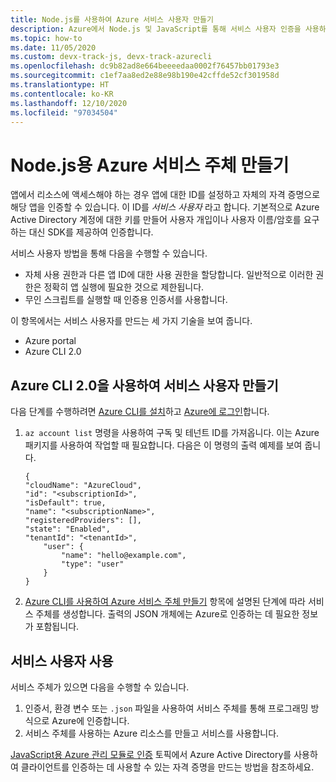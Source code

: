 ```yaml
---
title: Node.js를 사용하여 Azure 서비스 사용자 만들기
description: Azure에서 Node.js 및 JavaScript를 통해 서비스 사용자 인증을 사용하는 방법 알아보기
ms.topic: how-to
ms.date: 11/05/2020
ms.custom: devx-track-js, devx-track-azurecli
ms.openlocfilehash: dc9b82ad8e664beeeedaa0002f76457bb01793e3
ms.sourcegitcommit: c1ef7aa8ed2e88e98b190e42cffde52cf301958d
ms.translationtype: HT
ms.contentlocale: ko-KR
ms.lasthandoff: 12/10/2020
ms.locfileid: "97034504"
---
```

# <a name="create-an-azure-service-principal-for-nodejs"></a>Node.js용 Azure 서비스 주체 만들기

앱에서 리소스에 액세스해야 하는 경우 앱에 대한 ID를 설정하고 자체의 자격 증명으로 해당 앱을 인증할 수 있습니다. 이 ID를 *서비스 사용자* 라고 합니다. 기본적으로 Azure Active Directory 계정에 대한 키를 만들어 사용자 개입이나 사용자 이름/암호를 요구하는 대신 SDK를 제공하여 인증합니다.

서비스 사용자 방법을 통해 다음을 수행할 수 있습니다.
- 자체 사용 권한과 다른 앱 ID에 대한 사용 권한을 할당합니다. 일반적으로 이러한 권한은 정확히 앱 실행에 필요한 것으로 제한됩니다.
- 무인 스크립트를 실행할 때 인증용 인증서를 사용합니다.

이 항목에서는 서비스 사용자를 만드는 세 가지 기술을 보여 줍니다.

- Azure portal
- Azure CLI 2.0

## <a name="create-a-service-principal-using-the-azure-cli-20"></a>Azure CLI 2.0을 사용하여 서비스 사용자 만들기

다음 단계를 수행하려면 [Azure CLI를 설치](/cli/azure/install-azure-cli)하고 [Azure에 로그인](/cli/azure/authenticate-azure-cli)합니다. 

1. `az account list` 명령을 사용하여 구독 및 테넌트 ID를 가져옵니다. 이는 Azure 패키지를 사용하여 작업할 때 필요합니다. 다음은 이 명령의 출력 예제를 보여 줍니다.

    ```shell
    {
    "cloudName": "AzureCloud",
    "id": "<subscriptionId>",
    "isDefault": true,
    "name": "<subscriptionName>",
    "registeredProviders": [],
    "state": "Enabled",
    "tenantId": "<tenantId>",
        "user": {
            "name": "hello@example.com",
            "type": "user"
        }
    }
    ```

1. [Azure CLI를 사용하여 Azure 서비스 주체 만들기](/cli/azure/create-an-azure-service-principal-azure-cli) 항목에 설명된 단계에 따라 서비스 주체를 생성합니다. 출력의 JSON 개체에는 Azure로 인증하는 데 필요한 정보가 포함됩니다.

## <a name="using-the-service-principal"></a>서비스 사용자 사용

서비스 주체가 있으면 다음을 수행할 수 있습니다.

1. 인증서, 환경 변수 또는 `.json` 파일을 사용하여 서비스 주체를 통해 프로그래밍 방식으로 Azure에 인증합니다. 
1. 서비스 주체를 사용하는 Azure 리소스를 만들고 서비스를 사용합니다.

[JavaScript용 Azure 관리 모듈로 인증](./node-sdk-azure-authenticate.md) 토픽에서 Azure Active Directory를 사용하여 클라이언트를 인증하는 데 사용할 수 있는 자격 증명을 만드는 방법을 참조하세요.
